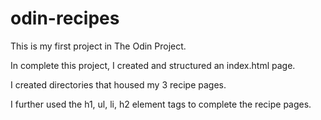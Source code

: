 # odin-recipes
This is my first project in The Odin Project.

In complete this project, I created and structured an index.html page.

I created directories that housed my 3 recipe pages.

I further used the h1, ul, li, h2 element tags to complete the recipe pages.